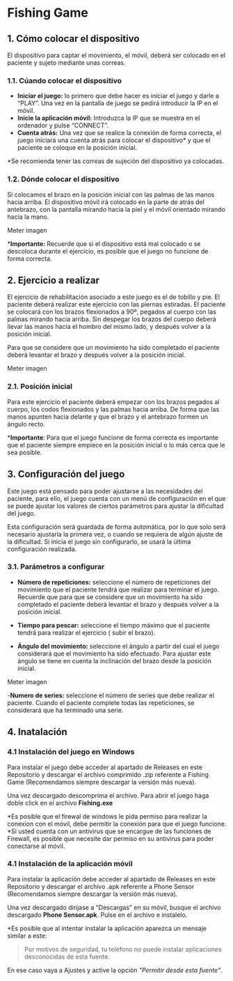 # Fishing Game
## 1. Cómo colocar el dispositivo
El dispositivo para captar el movimiento, el móvil, deberá ser colocado en el paciente y sujeto mediante unas correas.
### 1.1. Cúando colocar el dispositivo
- **Iniciar el juego:**  lo primero que debe hacer es iniciar el juego y darle a “PLAY”. Una vez en la pantalla de juego se pedirá introducir la IP en el móvil.
- **Inicie la aplicación móvil:**  Introduzca la IP que se muestra en el ordenador y pulse “CONNECT”.
- **Cuenta atrás:**  Una vez que se realice la conexión de forma correcta, el juego iniciará una cuenta atrás para colocar el dispositivo* y que el paciente se coloque en la posición inicial.

*Se recomienda tener las correas de sujeción del dispositivo ya colocadas.

### 1.2. Dónde colocar el dispositivo
Si colocamos el brazo en la posición inicial con las palmas de las manos hacia arriba.
El dispositivo móvil irá colocado en la parte de atrás del antebrazo, con la pantalla mirando hacia la piel y el móvil orientado mirando hacia la mano.

Meter imagen

***Importante:** Recuerde que si el dispositivo está mal colocado o se descoloca durante el ejercicio, es posible que el juego no funcione de forma correcta.

## 2. Ejercicio a realizar

El ejercicio de rehabilitación asociado a este juego es el de tobillo y pie.
El paciente deberá realizar este ejercicio con las piernas estiradas.
El paciente se colocará con los brazos flexionados a 90º, pegados al cuerpo con las palmas mirando hacia arriba. Sin despegar los brazos del cuerpo deberá llevar las manos hacia el hombro del mismo lado, y después volver a la posición inicial.

 Para que se considere que un movimiento ha sido completado el paciente deberá levantar el brazo y después volver a la posición inicial.

 Meter imagen

 ### 2.1. Posición inicial
 Para este ejercicio el paciente deberá empezar con los brazos pegados al cuerpo, los codos flexionados y las palmas hacia arriba. De forma que las manos apunten hacia delante y que el brazo y el antebrazo formen un ángulo recto.

***Importante**: Para que el juego funcione de forma correcta es importante que el paciente siempre empiece en la posición inicial o lo más cerca que le sea posible.

## 3. Configuración del juego
Este juego está pensado para poder ajustarse a las necesidades del paciente, para ello, el juego cuenta con un menú de configuración en el que se puede ajustar los valores de ciertos parámetros para ajustar la dificultad del juego.

Esta configuración será guardada de forma automática, por lo que solo será necesario ajustarla la primera vez, o cuando se requiera de algún ajuste de la dificultad.
Si inicia el juego sin configurarlo, se usará la última configuración realizada.

### 3.1. Parámetros a configurar

 - **Número de repeticiones:** seleccione el número de repeticiones del movimiento que el paciente tendrá que realizar para terminar el juego. Recuerde que para que se considere que un movimiento ha sido completado el paciente deberá levantar el brazo y después volver a la posición inicial.

  - **Tiempo para pescar:**  seleccione el tiempo máximo que el paciente tendrá para realizar el ejercicio ( subir el brazo).

  - **Ángulo del movimiento:**  seleccione el ángulo a partir del cual el juego considerará que el movimiento ha sido efectuado.
Para ajustar este ángulo se tiene en cuenta la inclinación del brazo desde la posición inicial.

Meter imagen

-**Numero de series:** seleccione el número de series que debe realizar el paciente.
Cuando el paciente complete todas las repeticiones, se considerará que ha terminado una serie.

## 4. Inatalación

### 4.1 Instalación del juego en Windows
Para instalar el juego debe acceder al apartado de Releases en este Repositorio y descargar el archivo comprimido .zip referente a Fishing Game (Recomendamos siempre descargar la versión más nueva).

Una vez descargado descomprima el archivo.
Para abrir el juego haga doble click en el archivo **Fishing.exe**

*Es posible que el firewal de windows le pida permiso para realizar la conexion con el móvil, debe permitir la conexión para que el juego funcione.
*Si usted cuenta con un antivirus que se encargue de las funciones de Firewall, es posible que necesite dar permiso en su antivirus para poder conectarse al móvil.

### 4.1 Instalación de la aplicación móvil

Para instalar la aplicación debe acceder al apartado de Releases en este Repositorio y descargar el archivo .apk referente a Phone Sensor (Recomendamos siempre descargar la versión más nueva).

Una vez descargado dirijase a "Descargas" en su móvil, busque el archivo descargado **Phone Sensor.apk**.
Pulse en el archivo e instalelo.

*Es posible que al intentar instalar la aplicación aparezca un mensaje similar a este: 
> Por motivos de seguridad, tu teléfono no puede instalar aplicaciones desconocidas de esta fuente.

En ese caso vaya a Ajustes y active la opción *"Permitir desde esta fuente"*.




